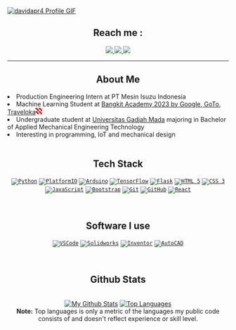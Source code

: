 <a href="https://github.com/davidapr4">![davidapr4 Profile GIF](./assets/profile.gif)</a>

<h2 align='center'> Reach me :</h2>
<p align='center'>
   <a href="https://www.linkedin.com/in/davidapriyanto">
      <img src="https://img.shields.io/badge/linkedin-0072b1?style=for-the-badge&logo=linkedin">
   </a>
   <a href = "mailto:davidapr41@mail.ugm.ac.id">
      <img src="https://img.shields.io/badge/mail-fafafa?&style=for-the-badge&logo=gmail">
   </a>
   <a href="https://www.instagram.com/david.apr">
      <img src="https://img.shields.io/badge/instagram-d62976?&style=for-the-badge&logo=instagram&logoColor=white">
   </a>
</p>  

<hr>

<h2 align='center'>About Me</h2>
<li>
   Production Engineering Intern at PT Mesin Isuzu Indonesia
</li>   
<li>
   Machine Learning Student at <a href="https://g.co/bangkit">Bangkit Academy 2023 by Google, GoTo, Traveloka</a><img src="./assets/bangkit-logo.svg" width='15px'/>
</li>
<li>
   Undergraduate student at <a href="https://ugm.ac.id">Universitas Gadjah Mada</a> majoring in Bachelor of Applied Mechanical Engineering Technology
</li>
<li>
   Interesting in programming, IoT and mechanical design
</li>

<br>

<h2 align='center'>Tech Stack</h2>
<p align='center'>
  <code><a href="https://www.python.org/"><img alt="Python" title="Python" src="https://cdn-icons-png.flaticon.com/512/5968/5968350.png" height="30"></a></code>
  <code><a href="https://platformio.org/"><img alt="PlatformIO" title="PlatformIO" src="https://iconduck.com/icons/94747/platformio?shared" height="30"></a></code>
  <code><a href="https://www.arduino.cc/"><img alt="Arduino" title="Arduino" src="https://cdn.iconscout.com/icon/free/png-256/arduino-1-226076.png" height="30"></a></code>
  <code><a href="https://www.tensorflow.org/"><img alt="TensorFlow" title="TensorFlow" src="https://img.icons8.com/color/256/tensorflow.png" height="30"></a></code>
  <code><a href="https://flask.palletsprojects.com/"><img alt="Flask" title="Flask" src="https://www.wizcase.com/wp-content/uploads/2022/05/en-flask-logo.jpg" height="30"></a></code>
  <code><a href="https://en.wikipedia.org/wiki/HTML"><img alt="HTML 5" title="HTML 5" src="https://cdn-icons-png.flaticon.com/512/888/888859.png" height="30"></a></code>
  <code><a href="https://www.w3.org/Style/CSS/Overview.en.html"><img alt="CSS 3" title="CSS 3" src="https://cdn-icons-png.flaticon.com/512/888/888847.png" height="30"></a></code>
  <code><a href="https://developer.mozilla.org/en-US/docs/Web/JavaScript"><img alt="JavaScript" title="JavaScript" src="https://cdn-icons-png.flaticon.com/512/5968/5968292.png" height="30"></a></code>
  <code><a href="https://getbootstrap.com"><img alt="Bootstrap" title="Bootstrap" src="https://cdn-icons-png.flaticon.com/512/5968/5968672.png" height="30"></a></code>
  <code><a href="https://git-scm.com/"><img alt="Git" title="Git" src="https://img.icons8.com/color/256/git.png" height="30"></a></code>
  <code><a href="https://github.com/"><img alt="GitHub" title="GitHub" src="https://cdn-icons-png.flaticon.com/512/2111/2111432.png" height="30"></a></code>
  <code><a href="https://reactjs.org/"><img alt="React" title="React" src="https://cdn-icons-png.flaticon.com/512/3459/3459528.png" height="30"></a></code>
</p>

<br>

<h2 align='center'>Software I use</h2>
<p align='center'>
   <code><a href="https://code.visualstudio.com/"><img alt="VSCode" title="VSCode" src="https://cdn.icon-icons.com/icons2/2107/PNG/512/file_type_vscode_icon_130084.png" height="30"></a></code>
   <code><a href="https://www.solidworks.com/"><img alt="Solidworks" title="Solidworks" src="https://img.icons8.com/color/256/solidworks.png" height="30"></a></code>
   <code><a href="https://www.autodesk.com/"><img alt="Inventor" title="Inventor" src="https://img.icons8.com/fluency/256/autodesk-inventor-2020.png" height="30"></a></code>
   <code><a href="https://www.autodesk.com/"><img alt="AutoCAD" title="AutoCAD" src="https://uxwing.com/wp-content/themes/uxwing/download/brands-and-social-media/autocad-icon.png" height="30"></a></code>
</p>

<br>

<h2 align='center'>Github Stats</h2>

<!-- Bassed on: https://github.com/anuraghazra/github-readme-stats -->
<p align="center">
  <br/>
  <a href="https://github.com/anuraghazra/github-readme-stats"><img alt="My Github Stats" src="https://github-readme-stats.vercel.app/api/?username=davidapr4&show_icons=true&count_private=true&theme=react&bg_color=1F222E&title_color=7cebf5&icon_color=2d7de4&show_icons=true&border_color=7cebf5&border_radius=10" height="185px"/></a>
  <a href="https://github.com/anuraghazra/github-readme-stats"><img alt="Top Languages" src="https://github-readme-stats.vercel.app/api/top-langs/?username=davidapr4&langs_count=8&layout=compact&theme=react&bg_color=1F222E&title_color=7cebf5&icon_color=2d7de4&show_icons=true&border_color=7cebf5&border_radius=10" height="185px"/></a>
  <br/>
  <b>Note:</b> Top languages is only a metric of the languages my public code consists of and doesn't reflect experience or skill level.
</p>
<!--
### Hi there 👋
**davidapr4/davidapr4** is a ✨ _special_ ✨ repository because its `README.md` (this file) appears on your GitHub profile.
-->
